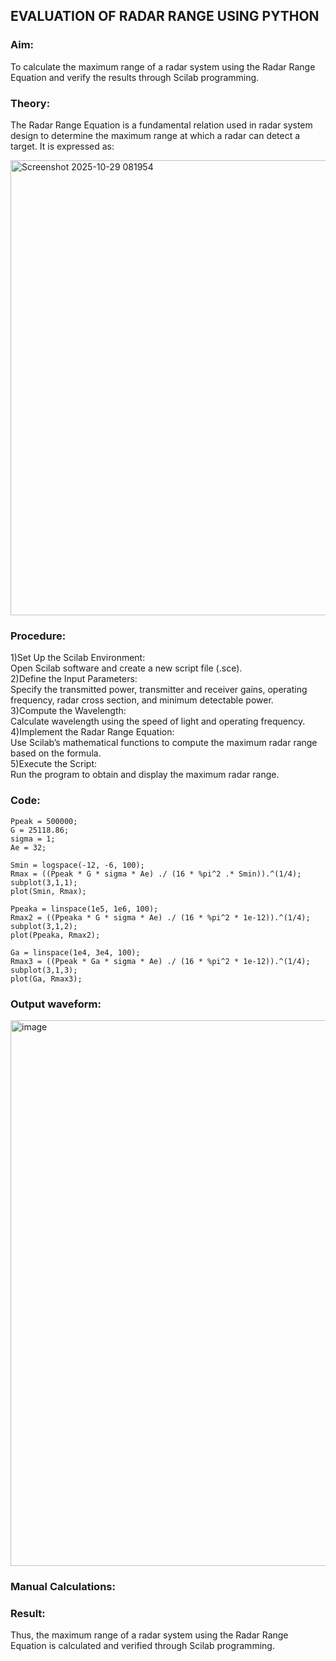 ## EVALUATION OF RADAR RANGE USING PYTHON

### Aim:
To calculate the maximum range of a radar system using the Radar Range Equation and verify the results through Scilab programming.

### Theory:
The Radar Range Equation is a fundamental relation used in radar system design to determine the maximum range at which a radar can detect a target. It is expressed as:


<img width="668" height="728" alt="Screenshot 2025-10-29 081954" src="https://github.com/user-attachments/assets/1cc7b58d-a41a-4159-bad2-445992f69dec" />

### Procedure:
1)Set Up the Scilab Environment:  
Open Scilab software and create a new script file (.sce).  
2)Define the Input Parameters:  
Specify the transmitted power, transmitter and receiver gains, operating frequency, radar cross section, and minimum detectable power.  
3)Compute the Wavelength:  
Calculate wavelength using the speed of light and operating frequency.  
4)Implement the Radar Range Equation:  
Use Scilab’s mathematical functions to compute the maximum radar range based on the formula.  
5)Execute the Script:  
Run the program to obtain and display the maximum radar range.  

### Code:
```
Ppeak = 500000;
G = 25118.86;
sigma = 1;
Ae = 32;

Smin = logspace(-12, -6, 100);
Rmax = ((Ppeak * G * sigma * Ae) ./ (16 * %pi^2 .* Smin)).^(1/4);
subplot(3,1,1);
plot(Smin, Rmax);

Ppeaka = linspace(1e5, 1e6, 100);
Rmax2 = ((Ppeaka * G * sigma * Ae) ./ (16 * %pi^2 * 1e-12)).^(1/4);
subplot(3,1,2);
plot(Ppeaka, Rmax2);

Ga = linspace(1e4, 3e4, 100);
Rmax3 = ((Ppeak * Ga * sigma * Ae) ./ (16 * %pi^2 * 1e-12)).^(1/4);
subplot(3,1,3);
plot(Ga, Rmax3);
```

### Output waveform:
<img width="1072" height="873" alt="image" src="https://github.com/user-attachments/assets/5e4e2d19-1037-4402-9fee-46f849fbde5c" />



### Manual Calculations: 


### Result:
Thus, the maximum range of a radar system using the Radar Range Equation is calculated and verified through Scilab programming.
